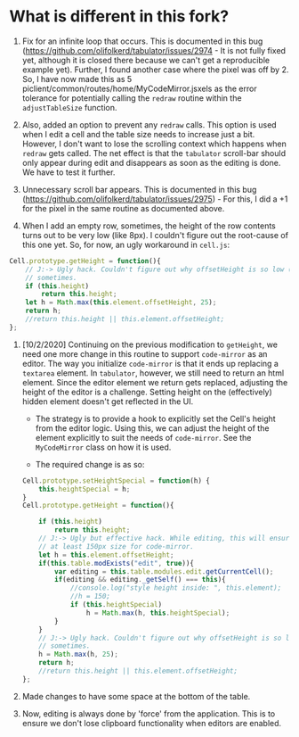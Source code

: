 # What is different in this fork? 

1. Fix for an infinite loop that occurs. This is documented in this bug (https://github.com/olifolkerd/tabulator/issues/2974 - It is not fully fixed yet, although it is closed there because we can't get a reproducible example yet). Further, I found another case where the pixel was off by 2. So, I have now made this as 5 piclient/common/routes/home/MyCodeMirror.jsxels as the error tolerance for potentially calling the `redraw` routine within the `adjustTableSize` function. 

1. Also, added an option to prevent any `redraw` calls. This option is used when I edit a cell and the table size needs to increase just a bit. However, I don't want to lose the scrolling context which happens when `redraw` gets called. The net effect is that the `tabulator` scroll-bar should only appear during edit and disappears as soon as the editing is done. We have to test it further.


1. Unnecessary scroll bar appears. This is documented in this bug (https://github.com/olifolkerd/tabulator/issues/2975) - For this, I did a +1 for the pixel in the same routine as documented above. 

1. When I add an empty row, sometimes, the height of the row contents turns out to be very low (like 8px). I couldn't figure out the root-cause of this one yet. So, for now, an ugly workaround in `cell.js`:

``` js
Cell.prototype.getHeight = function(){
	// J:-> Ugly hack. Couldn't figure out why offsetHeight is so low (8px)
	// sometimes. 
	if (this.height) 
		return this.height;
	let h = Math.max(this.element.offsetHeight, 25);
	return h;
	//return this.height || this.element.offsetHeight;
};
```
1. [10/2/2020] Continuing on the previous modification to `getHeight`, we need one more change in this routine to support `code-mirror` as an editor. The way you initialize `code-mirror` is that it ends up replacing a `textarea` element. In `tabulator`, however, we still need to return an html element. Since the editor element we return gets replaced, adjusting the height of the editor is a challenge. Setting height on the (effectively) hidden element doesn't get reflected in the UI. 
	* The strategy is to provide a hook to explicitly set the Cell's height from the editor logic. Using this, we can adjust the height of the element explicitly to suit the needs of `code-mirror`. See the `MyCodeMirror` class on how it is used. 

	* The required change is as so: 

	``` javascript 
	Cell.prototype.setHeightSpecial = function(h) {
		this.heightSpecial = h;
	}
	Cell.prototype.getHeight = function(){

		if (this.height) 
			return this.height;
		// J:-> Ugly but effective hack. While editing, this will ensure 
		// at least 150px size for code-mirror. 
		let h = this.element.offsetHeight;
		if(this.table.modExists("edit", true)){
			var editing = this.table.modules.edit.getCurrentCell();
			if(editing && editing._getSelf() === this){
				//console.log("style height inside: ", this.element);
				//h = 150;
				if (this.heightSpecial)
					h = Math.max(h, this.heightSpecial);
			}
		}
		// J:-> Ugly hack. Couldn't figure out why offsetHeight is so low (8px)
		// sometimes. 
		h = Math.max(h, 25);
		return h;
		//return this.height || this.element.offsetHeight;
	};

	```
1. Made changes to have some space at the bottom of the table. 
1. Now, editing is always done by 'force' from the application. This is to ensure we don't lose clipboard functionality when editors are enabled. 
